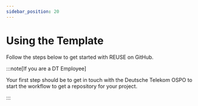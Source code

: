 ```yaml
---
sidebar_position: 20
---
```


# Using the Template

Follow the steps below to get started with REUSE on GitHub.

:::note[If you are a DT Employee]

Your first step should be to get in touch with the Deutsche Telekom OSPO to start the workflow to get a repository for your project.

:::
